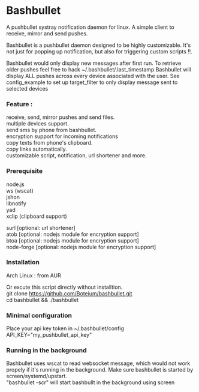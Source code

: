 Bashbullet  
===================================  
 A pushbullet systray notification daemon for linux. A simple client to receive, mirror and send pushes.  
   
 Bashbullet is a pushbullet daemon designed to be highly customizable.
 It's not just for popping up notification, but also for triggering custom scripts !!.
   
 Bashbullet would only display new messages after first run.
 To retrieve older pushes feel free to hack ~/.bashbullet/.last_timestamp
 Bashbullet will display ALL pushes across every device associated with the user.
 See config_example to set up target_filter to only display message sent to selected devices  
   
### Feature :   
 receive, send, mirror pushes and send files.   
 multiple devices support.   
 send sms by phone from bashbullet.   
 encryption support for incoming notifications   
 copy texts from phone's clipboard.   
 copy links automatically.   
 customizable script, notification, url shortener and more.   

### Prerequisite  
 node.js  
 ws (wscat)  
 jshon  
 libnotify  
 yad  
 xclip (clipboard support)   
   
 surl [optional: url shortener]   
 atob [optional: nodejs module for encryption support]   
 btoa [optional: nodejs module for encryption support]   
 node-forge [optional: nodejs module for encryption support]   

### Installation  
 Arch Linux : from AUR  
   
 Or excute this script directly without installtion.  
  git clone https://github.com/Boteium/bashbullet.git  
  cd bashbullet && ./bashbullet  

### Minimal configuration  
 Place your api key token in ~/.bashbullet/config  
  API_KEY="my_pushbullet_api_key"  

### Running in the background
 Bashbullet uses wscat to read websocket message, which would not work propely if it's
 running in the background. Make sure bashbullet is started by screen/systemd/upstart.  
 "bashbullet -scr" will start bashbullt in the background using screen  
